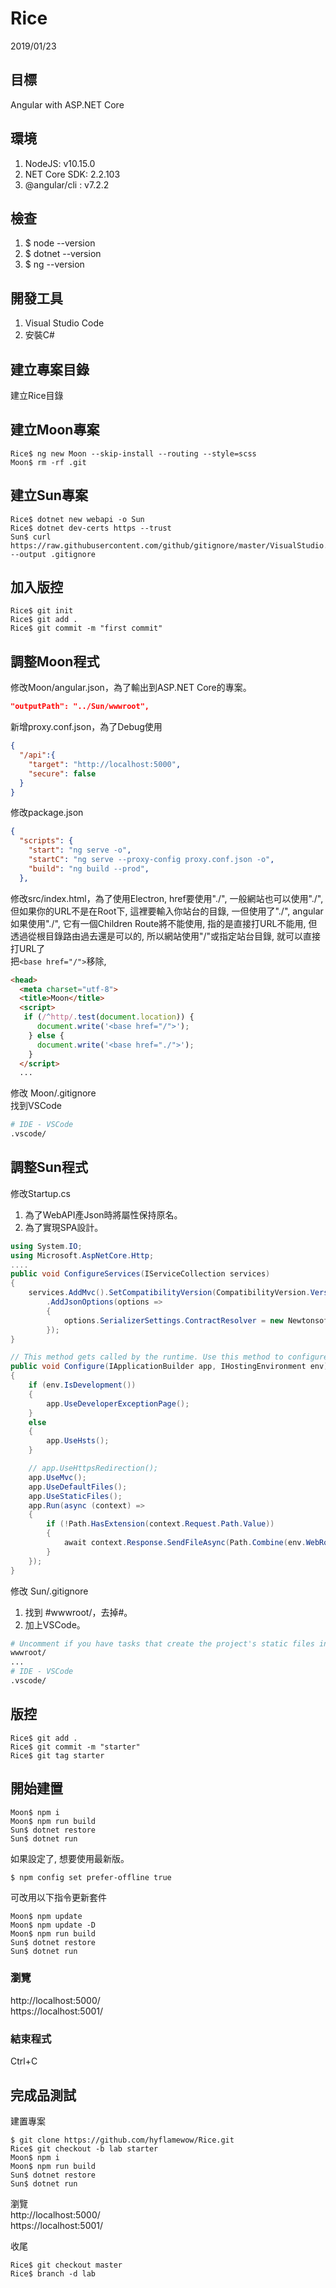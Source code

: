 # Rice
2019/01/23
## 目標
Angular with ASP.NET Core
## 環境
1. NodeJS: v10.15.0
1. NET Core SDK: 2.2.103
1. @angular/cli : v7.2.2
## 檢查
1. $ node --version
1. $ dotnet --version
1. $ ng --version
## 開發工具
1. Visual Studio Code
1. 安裝C#
## 建立專案目錄
建立Rice目錄
## 建立Moon專案
```shell
Rice$ ng new Moon --skip-install --routing --style=scss
Moon$ rm -rf .git
```
## 建立Sun專案
```shell
Rice$ dotnet new webapi -o Sun
Rice$ dotnet dev-certs https --trust
Sun$ curl https://raw.githubusercontent.com/github/gitignore/master/VisualStudio.gitignore --output .gitignore
```
## 加入版控
```shell
Rice$ git init
Rice$ git add .
Rice$ git commit -m "first commit"
```
## 調整Moon程式
修改Moon/angular.json，為了輸出到ASP.NET Core的專案。
```json
"outputPath": "../Sun/wwwroot",
```
新增proxy.conf.json，為了Debug使用
```json
{
  "/api":{
    "target": "http://localhost:5000",
    "secure": false
  }
}
```
修改package.json
```json
{
  "scripts": {
    "start": "ng serve -o",
    "startC": "ng serve --proxy-config proxy.conf.json -o",
    "build": "ng build --prod",
  },
```
修改src/index.html，為了使用Electron, href要使用"./",
一般網站也可以使用"./", 但如果你的URL不是在Root下,
這裡要輸入你站台的目錄, 一但使用了"./", angular如果使用"./",
它有一個Children Route將不能使用, 指的是直接打URL不能用,
但透過從根目錄路由過去還是可以的, 所以網站使用"/"或指定站台目錄,
就可以直接打URL了  
把```<base href="/">```移除, 
```html
<head>
  <meta charset="utf-8">
  <title>Moon</title>
  <script>
   if (/^http/.test(document.location)) {
      document.write('<base href="/">');
    } else {
      document.write('<base href="./">');
    }
  </script>
  ...
```
修改 Moon/.gitignore  
找到VSCode
```sh
# IDE - VSCode
.vscode/
```
## 調整Sun程式
修改Startup.cs
1. 為了WebAPI產Json時將屬性保持原名。
2. 為了實現SPA設計。
```cs
using System.IO;
using Microsoft.AspNetCore.Http;
....
public void ConfigureServices(IServiceCollection services)
{
    services.AddMvc().SetCompatibilityVersion(CompatibilityVersion.Version_2_2)
        .AddJsonOptions(options =>
        {
            options.SerializerSettings.ContractResolver = new Newtonsoft.Json.Serialization.DefaultContractResolver();
        });
}

// This method gets called by the runtime. Use this method to configure the HTTP request pipeline.
public void Configure(IApplicationBuilder app, IHostingEnvironment env)
{
    if (env.IsDevelopment())
    {
        app.UseDeveloperExceptionPage();
    }
    else
    {
        app.UseHsts();
    }

    // app.UseHttpsRedirection();
	app.UseMvc();
    app.UseDefaultFiles();
    app.UseStaticFiles();
    app.Run(async (context) =>
    {
        if (!Path.HasExtension(context.Request.Path.Value))
        {
            await context.Response.SendFileAsync(Path.Combine(env.WebRootPath, "index.html"));
        }
    });
}
```
修改 Sun/.gitignore
1. 找到 #wwwroot/，去掉#。
1. 加上VSCode。
```sh
# Uncomment if you have tasks that create the project's static files in wwwroot
wwwroot/
...
# IDE - VSCode
.vscode/
```
## 版控
```shell
Rice$ git add .
Rice$ git commit -m "starter"
Rice$ git tag starter
```
## 開始建置
```shell
Moon$ npm i
Moon$ npm run build
Sun$ dotnet restore
Sun$ dotnet run
```
如果設定了, 想要使用最新版。
```shell
$ npm config set prefer-offline true
```
可改用以下指令更新套件
```shell
Moon$ npm update
Moon$ npm update -D
Moon$ npm run build
Sun$ dotnet restore
Sun$ dotnet run
```

### 瀏覽
http://localhost:5000/  
https://localhost:5001/

### 結束程式
Ctrl+C

## 完成品測試
建置專案
```shell
$ git clone https://github.com/hyflamewow/Rice.git
Rice$ git checkout -b lab starter
Moon$ npm i
Moon$ npm run build
Sun$ dotnet restore
Sun$ dotnet run
```
瀏覽  
http://localhost:5000/  
https://localhost:5001/

收尾
```shell
Rice$ git checkout master
Rice$ branch -d lab
```
